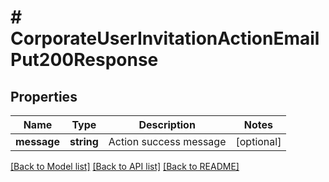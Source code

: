 # # CorporateUserInvitationActionEmailPut200Response

## Properties

Name | Type | Description | Notes
------------ | ------------- | ------------- | -------------
**message** | **string** | Action success message | [optional]

[[Back to Model list]](../../README.md#models) [[Back to API list]](../../README.md#endpoints) [[Back to README]](../../README.md)
